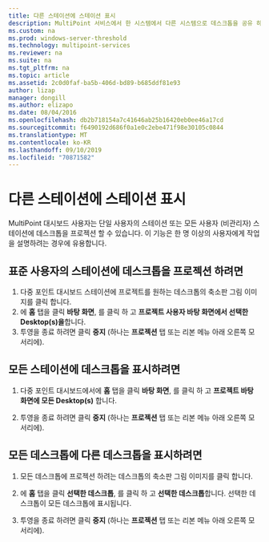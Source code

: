 ```yaml
---
title: 다른 스테이션에 스테이션 표시
description: MultiPoint 서비스에서 한 시스템에서 다른 시스템으로 데스크톱을 공유 하는 방법을 알아봅니다.
ms.custom: na
ms.prod: windows-server-threshold
ms.technology: multipoint-services
ms.reviewer: na
ms.suite: na
ms.tgt_pltfrm: na
ms.topic: article
ms.assetid: 2c0d0faf-ba5b-406d-bd89-b685ddf81e93
author: lizap
manager: dongill
ms.author: elizapo
ms.date: 08/04/2016
ms.openlocfilehash: db2b718154a7c41646ab25b16420eb0ee46a17cd
ms.sourcegitcommit: f6490192d686f0a1e0c2ebe471f98e30105c0844
ms.translationtype: MT
ms.contentlocale: ko-KR
ms.lasthandoff: 09/10/2019
ms.locfileid: "70871582"
---
```

# <a name="project-a-station-to-other-stations"></a>다른 스테이션에 스테이션 표시
MultiPoint 대시보드 사용자는 단일 사용자의 스테이션 또는 모든 사용자 (비관리자) 스테이션에 데스크톱을 프로젝션 할 수 있습니다. 이 기능은 한 명 이상의 사용자에게 작업을 설명하려는 경우에 유용합니다.  
  
## <a name="to-project-your-desktop-to-a-standard-users-station"></a>표준 사용자의 스테이션에 데스크톱을 프로젝션 하려면  
  
1.  다중 포인트 대시보드 스테이션에 프로젝트를 원하는 데스크톱의 축소판 그림 이미지를 클릭 합니다.  
2.  에 **홈** 탭을 클릭 **바탕 화면**, 를 클릭 하 고 **프로젝트 사용자 바탕 화면에서 선택한 Desktop(s)을**합니다.  
3.  투영을 종료 하려면 클릭 **중지** (하나는 **프로젝션** 탭 또는 리본 메뉴 아래 오른쪽 모서리에).  
  
## <a name="to-project-your-desktop-to-all-stations"></a>모든 스테이션에 데스크톱을 표시하려면  
  
1.  다중 포인트 대시보드에서에 **홈** 탭을 클릭 **바탕 화면**, 를 클릭 하 고 **프로젝트 바탕 화면에 모든 Desktop(s)** 합니다.  
  
2.  투영을 종료 하려면 클릭 **중지** (하나는 **프로젝션** 탭 또는 리본 메뉴 아래 오른쪽 모서리에).  
  
## <a name="to-project-a-different-desktop-to-all-desktops"></a>모든 데스크톱에 다른 데스크톱을 표시하려면  
  
1.  모든 데스크톱에 프로젝션 하려는 데스크톱의 축소판 그림 이미지를 클릭 합니다.  
  
2.  에 **홈** 탭을 클릭 **선택한 데스크톱**, 를 클릭 하 고 **선택한 데스크톱**합니다. 선택한 데스크톱이 모든 데스크톱에 표시됩니다.  
  
3.  투영을 종료 하려면 클릭 **중지** (하나는 **프로젝션** 탭 또는 리본 메뉴 아래 오른쪽 모서리에).  